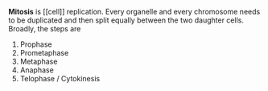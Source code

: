 **Mitosis** is [[cell]] replication. Every organelle and every chromosome needs to be duplicated and then split equally between the two daughter cells. Broadly, the steps are 

1. Prophase
2. Prometaphase
3. Metaphase
2. Anaphase
3. Telophase / Cytokinesis